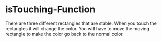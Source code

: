 # isTouching-Function
There are three different rectangles that are stable. When you touch the rectangles it will change the color. You will have to move the moving rectangle to make the color go back to the normal color. 
